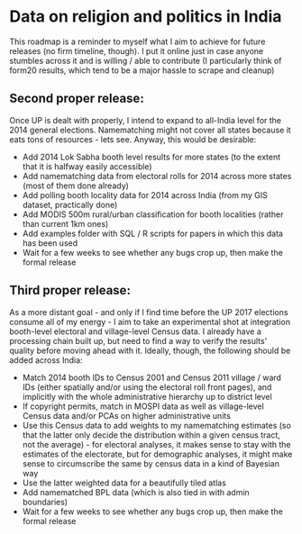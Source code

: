 # Data on religion and politics in India

This roadmap is a reminder to myself what I aim to achieve for future releases (no firm timeline, though). I put it online just in case anyone stumbles across it and is willing / able to contribute (I particularly think of form20 results, which tend to be a major hassle to scrape and cleanup)

## Second proper release:

Once UP is dealt with properly, I intend to expand to all-India level for the 2014 general elections. Namematching might not cover all states because it eats tons of resources - lets see. Anyway, this would be desirable:

* Add 2014 Lok Sabha booth level results for more states (to the extent that it is halfway easily accessible)
* Add namematching data from electoral rolls for 2014 across more states (most of them done already)
* Add polling booth locality data for 2014 across India (from my GIS dataset, practically done)
* Add MODIS 500m rural/urban classification for booth localities (rather than current 1km ones) 
* Add examples folder with SQL / R scripts for papers in which this data has been used
* Wait for a few weeks to see whether any bugs crop up, then make the formal release

## Third proper release:

As a more distant goal - and only if I find time before the UP 2017 elections consume all of my energy - I aim to take an experimental shot at integration booth-level electoral and village-level Census data. I already have a processing chain built up, but need to find a way to verify the results' quality before moving ahead with it. Ideally, though, the following should be added across India:

* Match 2014 booth IDs to Census 2001 and Census 2011 village / ward IDs (either spatially and/or using the electoral roll front pages), and implicitly with the whole administrative hierarchy up to district level
* If copyright permits, match in MOSPI data as well as village-level Census data and/or PCAs on higher administrative units
* Use this Census data to add weights to my namematching estimates (so that the latter only decide the distribution within a given census tract, not the average) - for electoral analyses, it makes sense to stay with the estimates of the electorate, but for demographic analyses, it might make sense to circumscribe the same by census data in a kind of Bayesian way
* Use the latter weighted data for a beautifully tiled atlas
* Add namematched BPL data (which is also tied in with admin boundaries)
* Wait for a few weeks to see whether any bugs crop up, then make the formal release
